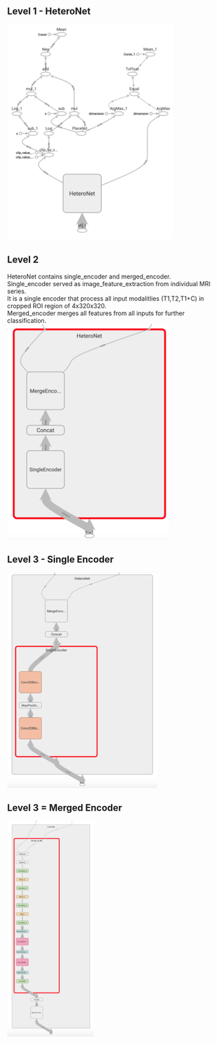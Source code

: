 ## Level 1 - HeteroNet
<img src="img/level1.png" height="500">

## Level 2
HeteroNet contains single_encoder and merged_encoder.<br>
Single_encoder served as image_feature_extraction from individual MRI series.<br>
It is a single encoder that process all input modalitlies (T1,T2,T1+C) in cropped ROI region of 4x320x320.<br>
Merged_encoder merges all features from all inputs for further classification.<br>
<img src="img/level2.png" height="500">

## Level 3 - Single Encoder
<img src="img/level3_1.png" height="500">

## Level 3 = Merged Encoder
<img src="img/level3_2.png" height="500">